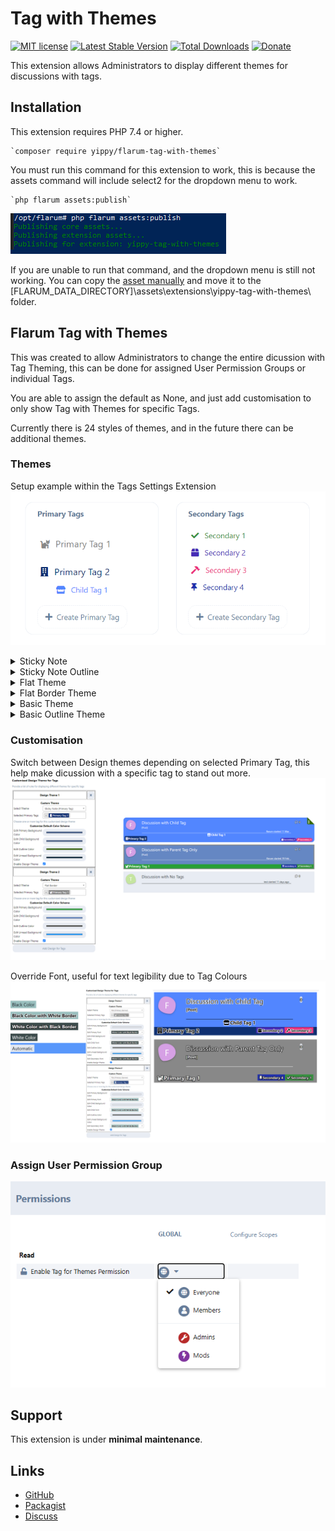 # Tag with Themes

[![MIT license](https://img.shields.io/badge/license-MIT-blue.svg)](https://github.com/Yippy/flarum-tag-with-themes/blob/main/LICENSE) [![Latest Stable Version](https://img.shields.io/packagist/v/yippy/flarum-tag-with-themes.svg)](https://packagist.org/packages/yippy/flarum-tag-with-themes) [![Total Downloads](https://img.shields.io/packagist/dt/yippy/flarum-tag-with-themes.svg)](https://packagist.org/packages/yippy/flarum-tag-with-themes) [![Donate](https://img.shields.io/badge/-Buy%20Me%20a%20Coffee-ff5f5f?logo=ko-fi&logoColor=white)](https://www.buymeacoffee.com/yippy)

This extension allows Administrators to display different themes for discussions with tags.

## Installation

This extension requires PHP 7.4 or higher.

    `composer require yippy/flarum-tag-with-themes`

You must run this command for this extension to work, this is because the assets command will include select2 for the dropdown menu to work.

    `php flarum assets:publish`

![Run Flarum Assets Command](https://github.com/Yippy/flarum-tag-with-themes/raw/main/assets/images/run_flarum_assets_command.png)

If you are unable to run that command, and the dropdown menu is still not working. You can copy the [asset manually](https://github.com/Yippy/flarum-tag-with-themes/tree/main/assets) and move it to the [FLARUM_DATA_DIRECTORY]\assets\extensions\yippy-tag-with-themes\ folder.

## Flarum Tag with Themes

 This was created to allow Administrators to change the entire dicussion with Tag Theming, this can be done for assigned User Permission Groups or individual Tags.
 
 You are able to assign the default as None, and just add customisation to only show Tag with Themes for specific Tags.
 
 Currently there is 24 styles of themes, and in the future there can be additional themes. 

### Themes

Setup example within the Tags Settings Extension
![Tag Setup](https://github.com/Yippy/flarum-tag-with-themes/raw/main/assets/images/tag_setup.png)

<details markdown="1"><summary>Sticky Note</summary>

![Sticky Note Theme](https://github.com/Yippy/flarum-tag-with-themes/raw/main/assets/images/sticky_note_theme.png)
![Sticky Note (Primary Tag) Theme](https://github.com/Yippy/flarum-tag-with-themes/raw/main/assets/images/sticky_note_theme_-_primary_tag.png)
![Sticky Note (Primary Tab) Theme](https://github.com/Yippy/flarum-tag-with-themes/raw/main/assets/images/sticky_note_theme_-_primary_tab.png)
![Sticky Note (Primary Banner) Theme](https://github.com/Yippy/flarum-tag-with-themes/raw/main/assets/images/sticky_note_theme_-_primary_banner.png)

</details>

<details markdown="2"><summary>Sticky Note Outline</summary>

![Sticky Note Outline Theme](https://github.com/Yippy/flarum-tag-with-themes/raw/main/assets/images/sticky_note_outline_theme.png)
![Sticky Note Outline (Primary Tag) Theme](https://github.com/Yippy/flarum-tag-with-themes/raw/main/assets/images/sticky_note_outline_theme_-_primary_tag.png)
![Sticky Note Outline (Primary Tab) Theme](https://github.com/Yippy/flarum-tag-with-themes/raw/main/assets/images/sticky_note_outline_theme_-_primary_tab.png)
![Sticky Note Outline (Primary Banner) Theme](https://github.com/Yippy/flarum-tag-with-themes/raw/main/assets/images/sticky_note_outline_theme_-_primary_banner.png)

</details>

<details markdown="3"><summary>Flat Theme</summary>

![Flat Theme](https://github.com/Yippy/flarum-tag-with-themes/raw/main/assets/images/flat_theme.png)
![Flat (Primary Tag) Theme](https://github.com/Yippy/flarum-tag-with-themes/raw/main/assets/images/flat_theme_-_primary_tag.png)
![Flat (Primary Tab) Theme](https://github.com/Yippy/flarum-tag-with-themes/raw/main/assets/images/flat_theme_-_primary_tab.png)
![Flat (Primary Banner) Theme](https://github.com/Yippy/flarum-tag-with-themes/raw/main/assets/images/flat_theme_-_primary_banner.png)

</details>

<details markdown="4"><summary>Flat Border Theme</summary>

![Flat Border Theme](https://github.com/Yippy/flarum-tag-with-themes/raw/main/assets/images/flat_border_theme.png)
![Flat Border(Primary Tag) Theme](https://github.com/Yippy/flarum-tag-with-themes/raw/main/assets/images/flat_border_theme_-_primary_tag.png)
![Flat Border (Primary Tab) Theme](https://github.com/Yippy/flarum-tag-with-themes/raw/main/assets/images/flat_border_theme_-_primary_tab.png)
![Flat Border (Primary Banner) Theme](https://github.com/Yippy/flarum-tag-with-themes/raw/main/assets/images/flat_border_theme_-_primary_banner.png)

</details>

<details markdown="5"><summary>Basic Theme</summary>

![Basic Theme](https://github.com/Yippy/flarum-tag-with-themes/raw/main/assets/images/basic_theme.png)
![Basic (Primary Tag) Theme](https://github.com/Yippy/flarum-tag-with-themes/raw/main/assets/images/basic_theme_-_primary_tag.png)
![Basic (Primary Tab) Theme](https://github.com/Yippy/flarum-tag-with-themes/raw/main/assets/images/basic_theme_-_primary_tab.png)
![Basic (Primary Banner) Theme](https://github.com/Yippy/flarum-tag-with-themes/raw/main/assets/images/basic_theme_-_primary_banner.png)

</details>

<details markdown="6"><summary>Basic Outline Theme</summary>

![Basic Outline Theme](https://github.com/Yippy/flarum-tag-with-themes/raw/main/assets/images/basic_outline_theme.png)
![Basic Outline (Primary Tag) Theme](https://github.com/Yippy/flarum-tag-with-themes/raw/main/assets/images/basic_outline_theme_-_primary_tag.png)
![Basic Outline (Primary Tab) Theme](https://github.com/Yippy/flarum-tag-with-themes/raw/main/assets/images/basic_outline_theme_-_primary_tab.png)
![Basic Outline (Primary Banner) Theme](https://github.com/Yippy/flarum-tag-with-themes/raw/main/assets/images/basic_outline_theme_-_primary_banner.png)

</details>

### Customisation
Switch between Design themes depending on selected Primary Tag, this help make dicussion with a specific tag to stand out more.
![Customising design by tags](https://github.com/Yippy/flarum-tag-with-themes/raw/main/assets/images/customising_design_by_tags_example.png)

Override Font, useful for text legibility due to Tag Colours
![Customising design by tags fot](https://github.com/Yippy/flarum-tag-with-themes/raw/main/assets/images/customising_design_by_tags_font_example.png)

### Assign User Permission Group
![Customising design by tags fot](https://github.com/Yippy/flarum-tag-with-themes/raw/main/assets/images/assign_permission.png)

## Support

This extension is under **minimal maintenance**.

## Links

- [GitHub](https://github.com/Yippy/flarum-tag-with-themes)
- [Packagist](https://packagist.org/packages/yippy/flarum-tag-with-themes)
- [Discuss](https://discuss.flarum.org/d/34412-tag-with-themes)
